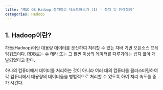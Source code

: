 ```yaml
---
title: "MAC OS Hadoop 설치하고 테스트해보기 (1) - 설치 및 환경설정"
categories: Hadoop
---
```


## 1. Hadoop이란?

하둡(Hadoop)이란 대용량 데이터를 분산하여 처리할 수 있는 자바 기반 오픈소스 프레임워크이다. RDB로는 수 테라 또는 그 훨씬 이상의 데이터를 다루기에는 쉽지 않아 개발되었다고 한다.


하나의 컴퓨터에서 데이터를 처리하는 것이 아니라 여러 대의 컴퓨터를 클러스터링하여 각 컴퓨터에서 대용량의 데이터들을 병렬적으로 처리할 수 있도록 하여 처리 속도를 증가 시킨다.

